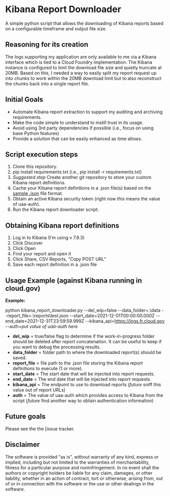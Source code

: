 # Kibana Report Downloader
A simple python script that allows the downloading of Kibana reports based on a configurable timeframe and output file size.

## Reasoning for its creation

The logs supporting my application are only available to me via a Kibana interface which is tied to a Cloud Foundry implementation. The Kibana instance is configured to limit the download file size and quietly truncate at 20MB. Based on this, I needed a way to easily split my report request up into chunks to work within the 20MB download limit but to also reconstruct the chunks back into a single report file.

## Initial Goals

 - Automate Kibana report extraction to support my auditing and archiving requirements.
 - Make the code simple to understand to instill trust in its usage.
 - Avoid using 3rd party dependencies if possible (i.e., focus on using base Python features)
 - Provide a solution that can be easily enhanced as time allows.

## Script execution steps

 1. Clone this repository.
 2. pip install requirements.txt (i.e., pip install -r requirements.txt)
 3. *Suggested step* Create another git repository to store your custom Kibana report definitions.
 4.  Cache your Kibana report definitions in a .json file(s) based on the [sample .json](/docs/sample_report.json) file format.
 5. Obtain an active Kibana security token (right now this means the value of uaa-auth).
 6. Run the Kibana report downloader script.

## Obtaining Kibana report definitions

1.	Log in to Kibana (I’m using v 7.9.3)
2.	Click Discover
3.	Click Open
4.	Find your report and open it
5.	Click Share, CSV Reports, “Copy POST URL”
6.	Save each report definition in a .json file

## Usage Example (against Kibana running in cloud.gov)

**Example:** 

python kibana_report_downloader.py --del_wip=false --data_folder=.\data --report_file=.\reports\test.json --start_date=2021-12-01T00:00:00.000Z --end_date=2021-12-31T23:59:59.999Z --kibana_api=https://logs.fr.cloud.gov --auth=*put value of uaa-auth here*

 - **del_wip** = true/false flag to determine if the work-in-progress folder should be deleted after report concatenation. It can be useful to keep if you want to debug the processing results.
 - **data_folder** = folder path to where the downloaded report(s) should be saved. 
 - **report_file** = file path to the .json file storing the Kibana report definitions to execute (1 or more).
 - **start_date** = The start date that will be injected into report requests.
 - **end_date** = The end date that will be injected into report requests.
 - **kibana_api** = The endpoint to use to download reports (*future* sniff this value out of report URLs)
 - **auth** = The value of uaa-auth which provides access to Kibana from the script (*future* find another way to obtain authentication information)

## Future goals

Please see the the [issue tracker[](https://github.com/Eastern-Research-Group/kibana_report_downloader/issues).

## Disclaimer

The software is provided "as is", without warranty of any kind, express or implied, including but not limited to the warranties of merchantability, fitness for a particular purpose and noninfringement. In no event shall the authors or copyright holders be liable for any claim, damages, or other liability, whether in an action of contract, tort or otherwise, arising from, out of or in connection with the software or the use or other dealings in the software.
